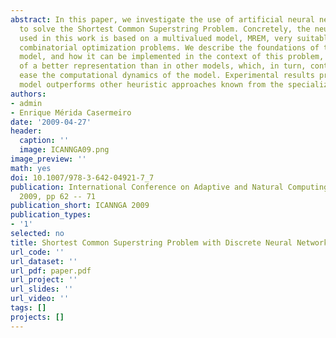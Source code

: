 ```yaml
---
abstract: In this paper, we investigate the use of artificial neural networks in order
  to solve the Shortest Common Superstring Problem. Concretely, the neural network
  used in this work is based on a multivalued model, MREM, very suitable for solving
  combinatorial optimization problems. We describe the foundations of this neural
  model, and how it can be implemented in the context of this problem, by taking advantage
  of a better representation than in other models, which, in turn, contributes to
  ease the computational dynamics of the model. Experimental results prove that our
  model outperforms other heuristic approaches known from the specialized literature.
authors:
- admin
- Enrique Mérida Casermeiro
date: '2009-04-27'
header:
  caption: ''
  image: ICANNGA09.png
image_preview: ''
math: yes
doi: 10.1007/978-3-642-04921-7_7
publication: International Conference on Adaptive and Natural Computing Algorithms
  2009, pp 62 -- 71
publication_short: ICANNGA 2009
publication_types: 
- '1'
selected: no
title: Shortest Common Superstring Problem with Discrete Neural Networks
url_code: ''
url_dataset: ''
url_pdf: paper.pdf
url_project: ''
url_slides: ''
url_video: ''
tags: []
projects: []
---
```

